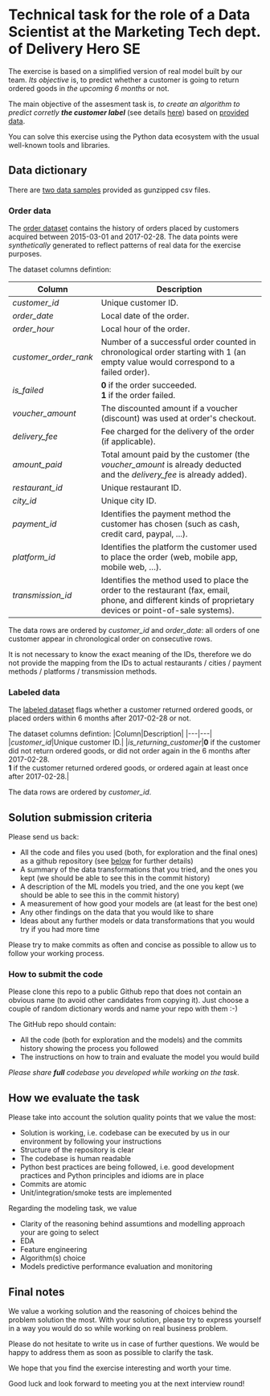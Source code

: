 # Technical task for the role of a Data Scientist at the Marketing Tech dept. of Delivery Hero SE

The exercise is based on a simplified version of real model built by our team. *Its objective* is, to predict whether a customer is going to return ordered goods in *the upcoming 6 months* or not.

The main objective of the assesment task is, *to create an algorithm to predict corretly **the customer label*** (see details [here](#Labeled-data)) based on [provided data](#Data-dictionary).

You can solve this exercise using the Python data ecosystem with the usual well-known tools and libraries.

## Data dictionary

There are [two data samples](./data/) provided as gunzipped csv files.

### Order data

The [order dataset](./data/machine_learning_challenge_order_data.csv.gz) contains the history of orders placed by customers acquired between 2015-03-01 and 2017-02-28. The data points were *synthetically* generated to reflect patterns of real data for the exercise purposes.

The dataset columns defintion:

|Column|Description|
|---|---|
|*customer_id*|Unique customer ID.|
|*order_date*|Local date of the order.|
|*order_hour*|Local hour of the order.|
|*customer_order_rank*|Number of a successful order counted in chronological order starting with 1 (an empty value would correspond to a failed order).|
|*is_failed*|**0** if the order succeeded.<br>**1** if the order failed.|
|*voucher_amount*|The discounted amount if a voucher (discount) was used at order's checkout.|
|*delivery_fee*|Fee charged for the delivery of the order (if applicable).|
|*amount_paid*|Total amount paid by the customer (the *voucher_amount* is already deducted and the *delivery_fee* is already added).|
|*restaurant_id*|Unique restaurant ID.|
|*city_id*|Unique city ID.|
|*payment_id*|Identifies the payment method the customer has chosen (such as cash, credit card, paypal, ...).|
|*platform_id*|Identifies the platform the customer used to place the order (web, mobile app, mobile web, …).|
|*transmission_id*|Identifies the method used to place the order to the restaurant (fax, email, phone, and different kinds of proprietary devices or point-of-sale systems).|

The data rows are ordered by *customer_id* and *order_date*: all orders of one customer appear in chronological order on consecutive rows.

It is not necessary to know the exact meaning of the IDs, therefore we do not provide the mapping from the IDs to actual restaurants / cities / payment methods / platforms / transmission methods.

### Labeled data

The [labeled dataset](./data/machine_learning_challenge_labeled_data.csv.gz) flags whether a customer returned ordered goods, or placed orders within 6 months after 2017-02-28 or not.

The dataset columns defintion:
|Column|Description|
|---|---|
|*customer_id*|Unique customer ID.|
|*is_returning_customer*|**0** if the customer did not return ordered goods, or did not order again in the 6 months after 2017-02-28.<br>**1** if the customer returned ordered goods, or ordered again at least once after 2017-02-28.|

The data rows are ordered by *customer_id*.

## Solution submission criteria

Please send us back:

 - All the code and files you used (both, for exploration and the final ones) as a github repository (see [below](#How-to-submit-the-code) for further details)
 - A summary of the data transformations that you tried, and the ones you kept (we should be able to see this in the commit history)
 - A description of the ML models you tried, and the one you kept (we should be able to see this in the commit history)
 - A measurement of how good your models are (at least for the best one)
 - Any other findings on the data that you would like to share
 - Ideas about any further models or data transformations that you would try if you had more time

Please try to make commits as often and concise as possible to allow us to follow your working process.

### How to submit the code

Please clone this repo to a public Github repo that does not contain an obvious name (to avoid other candidates from copying it). Just choose a couple of random dictionary words and name your repo with them :-)

The GitHub repo should contain:
 - All the code (both for exploration and the models) and the commits history showing the process you followed
 - The instructions on how to train and evaluate the model you would build

*Please share **full** codebase you developed while working on the task*.

## How we evaluate the task

Please take into account the solution quality points that we value the most:

 - Solution is working, i.e. codebase can be executed by us in our environment by following your instructions
 - Structure of the repository is clear
 - The codebase is human readable
 - Python best practices are being followed, i.e. good development practices and Python principles and idioms are in place
 - Commits are atomic
 - Unit/integration/smoke tests are implemented

Regarding the modeling task, we value

 - Clarity of the reasoning behind assumtions and modelling approach your are going to select
 - EDA
 - Feature engineering
 - Algorithm(s) choice
 - Models predictive performance evaluation and monitoring

## Final notes

We value a working solution and the reasoning of choices behind the problem solution the most. With your solution, please try to express yourself in a way you would do so while working on real business problem.

Please do not hesitate to write us in case of further questions. We would be happy to address them as soon as possible to clarify the task.

We hope that you find the exercise interesting and worth your time.

Good luck and look forward to meeting you at the next interview round!
